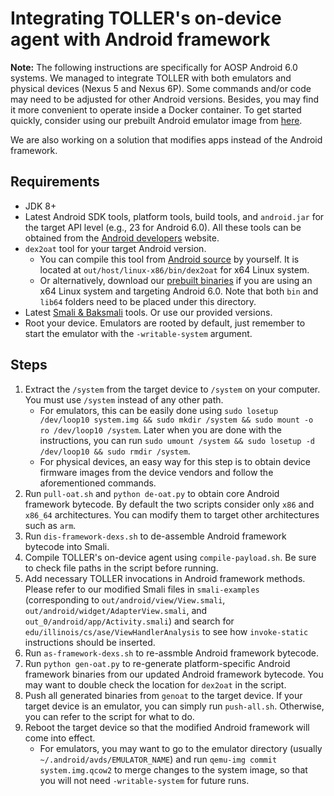 # Integrating TOLLER's on-device agent with Android framework

**Note:** The following instructions are specifically for AOSP Android 6.0 systems. We managed to integrate TOLLER with both emulators and physical devices (Nexus 5 and Nexus 6P). Some commands and/or code may need to be adjusted for other Android versions. Besides, you may find it more convenient to operate inside a Docker container. To get started quickly, consider using our prebuilt Android emulator image from [here](../emulator/).

We are also working on a solution that modifies apps instead of the Android framework.

## Requirements

* JDK 8+
* Latest Android SDK tools, platform tools, build tools, and `android.jar` for the target API level (e.g., 23 for Android 6.0). All these tools can be obtained from the [Android developers](https://developer.android.com/studio#downloads) website.
* `dex2oat` tool for your target Android version.
    * You can compile this tool from [Android source](https://source.android.com/setup/build/building) by yourself. It is located at `out/host/linux-x86/bin/dex2oat` for x64 Linux system.
    * Or alternatively, download our [prebuilt binaries](https://github.com/TOLLER-Android/main/releases/download/dex2oat-linux-x64/dex2oat-linux-x64.zip) if you are using an x64 Linux system and targeting Android 6.0. Note that both `bin` and `lib64` folders need to be placed under this directory.
* Latest [Smali & Baksmali](https://bitbucket.org/JesusFreke/smali/downloads/) tools. Or use our provided versions.
* Root your device. Emulators are rooted by default, just remember to start the emulator with the `-writable-system` argument.

## Steps

1. Extract the `/system` from the target device to `/system` on your computer. You must use `/system` instead of any other path.
    * For emulators, this can be easily done using `sudo losetup /dev/loop10 system.img && sudo mkdir /system && sudo mount -o ro /dev/loop10 /system`. Later when you are done with the instructions, you can run `sudo umount /system && sudo losetup -d /dev/loop10 && sudo rmdir /system`.
    * For physical devices, an easy way for this step is to obtain device firmware images from the device vendors and follow the aforementioned commands.
2. Run `pull-oat.sh` and `python de-oat.py` to obtain core Android framework bytecode. By default the two scripts consider only `x86` and `x86_64` architectures. You can modify them to target other architectures such as `arm`.
3. Run `dis-framework-dexs.sh` to de-assemble Android framework bytecode into Smali.
4. Compile TOLLER's on-device agent using `compile-payload.sh`. Be sure to check file paths in the script before running.
5. Add necessary TOLLER invocations in Android framework methods. Please refer to our modified Smali files in `smali-examples` (corresponding to `out/android/view/View.smali`, `out/android/widget/AdapterView.smali`, and `out_0/android/app/Activity.smali`) and search for `edu/illinois/cs/ase/ViewHandlerAnalysis` to see how `invoke-static` instructions should be inserted.
6. Run `as-framework-dexs.sh` to re-assmble Android framework bytecode.
7. Run `python gen-oat.py` to re-generate platform-specific Android framework binaries from our updated Android framework bytecode. You may want to double check the location for `dex2oat` in the script.
8. Push all generated binaries from `genoat` to the target device. If your target device is an emulator, you can simply run `push-all.sh`. Otherwise, you can refer to the script for what to do.
9. Reboot the target device so that the modified Android framework will come into effect.
    * For emulators, you may want to go to the emulator directory (usually `~/.android/avds/EMULATOR_NAME`) and run `qemu-img commit system.img.qcow2` to merge changes to the system image, so that you will not need `-writable-system` for future runs.